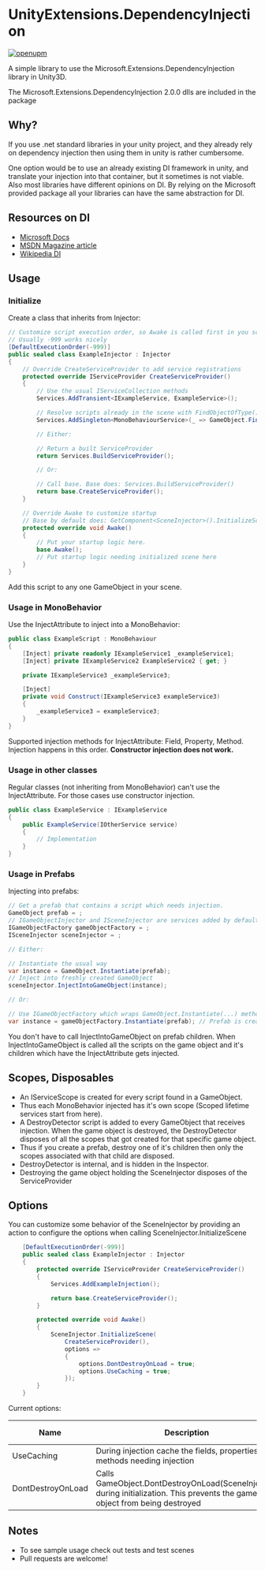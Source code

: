 # UnityExtensions.DependencyInjection
[![openupm](https://img.shields.io/npm/v/com.unityextensions.dependencyinjection?label=openupm&registry_uri=https://package.openupm.com)](https://openupm.com/packages/com.unityextensions.dependencyinjection/)

A simple library to use the Microsoft.Extensions.DependencyInjection library in Unity3D.

The Microsoft.Extensions.DependencyInjection 2.0.0 dlls are included in the package

## Why?

If you use .net standard libraries in your unity project, and they already rely on dependency injection then using them in unity is rather cumbersome.

One option would be to use an already existing DI framework in unity, and translate your injection into that container, but it sometimes is not viable. Also most libraries have different opinions on DI. By relying on the Microsoft provided package all your libraries can have the same abstraction for DI.

## Resources on DI

 - [Microsoft Docs](https://docs.microsoft.com/en-us/aspnet/core/fundamentals/dependency-injection?view=aspnetcore-2.2)
 - [MSDN Magazine article](https://docs.microsoft.com/en-us/archive/msdn-magazine/2016/june/essential-net-dependency-injection-with-net-core)
 - [Wikipedia DI](https://en.wikipedia.org/wiki/Dependency_injection)

## Usage

### Initialize
Create a class that inherits from Injector:
```c#
// Customize script execution order, so Awake is called first in you scene
// Usually -999 works nicely
[DefaultExecutionOrder(-999)]
public sealed class ExampleInjector : Injector
{
    // Override CreateServiceProvider to add service registrations
    protected override IServiceProvider CreateServiceProvider()
    {
        // Use the usual IServiceCollection methods
        Services.AddTransient<IExampleService, ExampleService>();

        // Resolve scripts already in the scene with FindObjectOfType()
        Services.AddSingleton<MonoBehaviourService>(_ => GameObject.FindObjectOfType<MonoBehaviourService>());

        // Either:

        // Return a built ServiceProvider
        return Services.BuildServiceProvider();

        // Or:

        // Call base. Base does: Services.BuildServiceProvider()
        return base.CreateServiceProvider();
    }

    // Override Awake to customize startup
    // Base by default does: GetComponent<SceneInjector>().InitializeScene(CreateServiceProvider())
    protected override void Awake()
    {
        // Put your startup logic here.
        base.Awake();
        // Put startup logic needing initialized scene here
    }
}
```

Add this script to any one GameObject in your scene.

### Usage in MonoBehavior

Use the InjectAttribute to inject into a MonoBehavior:

```c#
public class ExampleScript : MonoBehaviour
{
    [Inject] private readonly IExampleService1 _exampleService1;
    [Inject] private IExampleService2 ExampleService2 { get; }

    private IExampleService3 _exampleService3;

    [Inject]
    private void Construct(IExampleService3 exampleService3)
    {
        _exampleService3 = exampleService3;
    }
}
```

Supported injection methods for InjectAttribute: Field, Property, Method. Injection happens in this order. **Constructor injection does not work.**

### Usage in other classes

Regular classes (not inheriting from MonoBehavior) can't use the InjectAttribute. For those cases use constructor injection.

```c#
public class ExampleService : IExampleService
{
    public ExampleService(IOtherService service)
    {
        // Implementation
    }
}
```

### Usage in Prefabs

Injecting into prefabs:

```c#
// Get a prefab that contains a script which needs injection.
GameObject prefab = ;
// IGameObjectInjector and ISceneInjector are services added by default to Services
IGameObjectFactory gameObjectFactory = ;
ISceneInjector sceneInjector = ;

// Either:

// Instantiate the usual way
var instance = GameObject.Instantiate(prefab);
// Inject into freshly created GameObject
sceneInjector.InjectIntoGameObject(instance);

// Or:

// Use IGameObjectFactory which wraps GameObject.Instantiate(...) methods
var instance = gameObjectFactory.Instantiate(prefab); // Prefab is created and injected
```
You don't have to call InjectIntoGameObject on prefab children. When InjectIntoGameObject is called all the scripts on the game object and it's children which have the InjectAttribute gets injected.

## Scopes, Disposables

 - An IServiceScope is created for every script found in a GameObject.
 - Thus each MonoBehavior injected has it's own scope (Scoped lifetime services start from here).
 - A DestroyDetector script is added to every GameObject that receives injection. When the game object is destroyed, the DestroyDetector disposes of all the scopes that got created for that specific game object.
 - Thus if you create a prefab, destroy one of it's children then only the scopes associated with that child are disposed.
 - DestroyDetector is internal, and is hidden in the Inspector.
 - Destroying the game object holding the SceneInjector disposes of the ServiceProvider

## Options

You can customize some behavior of the SceneInjector by providing an action to configure the options when calling SceneInjector.InitializeScene
```c#
    [DefaultExecutionOrder(-999)]
    public sealed class ExampleInjector : Injector
    {
        protected override IServiceProvider CreateServiceProvider()
        {
            Services.AddExampleInjection();

            return base.CreateServiceProvider();
        }

        protected override void Awake()
        {
            SceneInjector.InitializeScene(
                CreateServiceProvider(),
                options =>
                {
                    options.DontDestroyOnLoad = true;
                    options.UseCaching = true;
                });
        }
    }
```
Current options:

| Name | Description | Default value|
|---|---|---|
| UseCaching | During injection cache the fields, properties, methods needing injection | True|
| DontDestroyOnLoad | Calls GameObject.DontDestroyOnLoad(SceneInjector) during initialization. This prevents the game object from being destroyed | True|

## Notes
  - To see sample usage check out tests and test scenes
  - Pull requests are welcome!